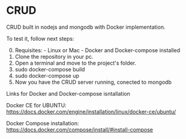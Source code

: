 # CRUD
CRUD built in nodejs and mongodb with Docker implementation.

To test it, follow next steps:

  0. Requisites:
    - Linux or Mac
    - Docker and Docker-compose installed
  1. Clone the repository in your pc.
  2. Open a terminal and move to the project's folder.
  3. sudo docker-compose build
  4. sudo docker-compose up
  5. Now you have the CRUD server running, conected to mongodb

Links for Docker and Docker-compose isntallation

Docker CE for UBUNTU: https://docs.docker.com/engine/installation/linux/docker-ce/ubuntu/

Docker Compose installation: https://docs.docker.com/compose/install/#install-compose
